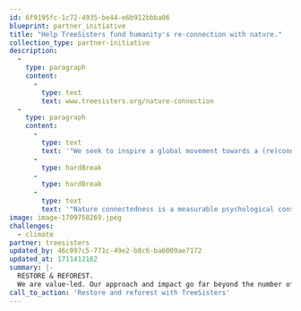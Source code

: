 ```yaml
---
id: 6f9195fc-1c72-4935-be44-e6b912bbba06
blueprint: partner_initiative
title: "Help TreeSisters fund humanity's re-connection with nature."
collection_type: partner-initiative
description:
  -
    type: paragraph
    content:
      -
        type: text
        text: www.treesisters.org/nature-connection
  -
    type: paragraph
    content:
      -
        type: text
        text: '"We seek to inspire a global movement towards a (re)connection with nature, shifting from consumer to restorer mindset.'
      -
        type: hardBreak
      -
        type: hardBreak
      -
        type: text
        text: '"Nature connectedness is a measurable psychological construct grounded in science that captures the relationship between people and the rest of the natural world. Not only do those with a high level of nature connectedness enjoy better mental (and physical) health, but studies have shown that they are more likely to act in environmentally friendly ways. Crucial for conservation and climate change efforts globally. But where do we start, and how do we improve our connection with our natural environment?"'
image: image-1709758269.jpeg
challenges:
  - climate
partner: treesisters
updated_by: 46c097c5-771c-49e2-b8c6-ba6009ae7172
updated_at: 1711412162
summary: |-
  RESTORE & REFOREST.
  We are value-led. Our approach and impact go far beyond the number of trees in the ground. They intend to rebalance power dynamics, support connections with Nature, empower women and champion the knowledge of those working directly with the natural environment they inhabit. All while reforesting and restoring our incredible natural world.
call_to_action: 'Restore and reforest with TreeSisters'
---
```

